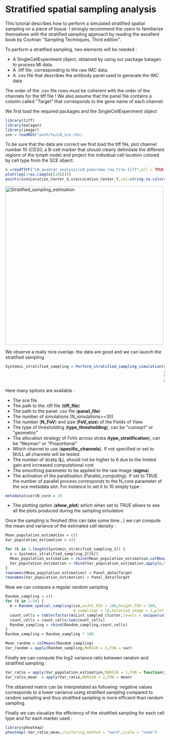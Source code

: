 # Stratified spatial sampling analysis

This tutorial describes how to perform a simulated stratified spatial sampling on a piece of tissue. I strongly recommend the users to familiarize themselves with the stratified sampling approach by reading the excellent book by Cochran "Sampling Techniques, Third edition". 

To perform a stratified sampling, two elements will be needed :
- A SingleCellExperiment object, obtained by using our package balagan to process MI data.
- A .tiff file, corresponding to the raw IMC data.
- A .csv file that describes the antibody panel used to generate the IMC data

The order of the .csv file rows must be coherent with the order of the channels for the tiff file ! We also assume that the panel file contains a column called "Target" that corresponds to the gene name of each channel.


We first load the required packages and the SingleCellExperiment object 

```r
library(tiff)
library(balagan)
library(imager)
sce = readRDS("path/to/LN_sce.rds)
```


To be sure that the data are correct we first load the tiff file, plot channel number 10 (CD20, a B-cell marker that should clearly delimitate the different regions of the lymph node) and project the individual cell location colored by cell type from the SCE object.


```r
x =readTIFF("LN_quadrat_analysis/LN_panorama_raw_file.tiff",all = TRUE,as.is = TRUE)
plot(log(1+as.cimg(x[[10]])))
points(sce$Location_Center_X,sce$Location_Center_Y,col=string.to.colors(colLabels(sce)),cex=0.1)
```

<img src="Screenshot/LN_structure.png" alt="Stratified_sampling_estimation" width='500'> 


We observe a really nice overlap: the data are good and we can launch the stratified sampling.

```r
Systemic_stratified_sampling = Perform_stratified_sampling_simulation(sce,tiff_file = "LN_quadrat_analysis/LN_panorama_raw_file.tiff",
                                                                      panel_file="LN_quadrat_analysis/Panel_panorama_1.csv",N_simulations=30,
                                                                      N_FoV=10,FoV_size=100,type_thresholding = "Cumsqrt",type_stratification="Neyman",specific_channels = NULL,
                                                                      L=6,sigma=50,perform_rotation=FALSE,show_plot=TRUE,Parallel_computing=TRUE) 
```
Here many options are available :

- The sce file
- The path to the .tiff file (**tiff_file**)
- The path to the panel .csv file (**panel_file**)
- The number of simulations (N_simulations>=30)
- The number (**N_FoV**) and size (**FoV_size**) of the Fields of View
- The type of thresholding (**type_thresholding**), can be "cumsqrt" or "geometric"
- The allocation strategy of FoVs across strata (**type_stratification**), can be "Neyman" or "Proportional"
- Which channel to use (**specific_channels**). If not specified or set to NULL all channels will be tested
- The number of strata (**L**), should not be higher to 6 due to the limited gain and increased computational cost
- The smoothing parameter to be applied to the raw image (**sigma**)
- The activation of the parallisation (Parallel_computing). If set to TRUE the number of parallel process corresponds to the N_core parameter of the sce metadata slot. For instance to set it to 10 simply type :
```r
metadata(sce)$N_core = 10
```
- The plotting option (**show_plot**) which when set to TRUE allows to see all the plots produced during the sampling simulation



Once the sampling is finished (this can take some time...) we can compute the mean and variance of the estimated cell density :

```r
Mean_population_estimation = c()
Var_population_estimation = c()

for (k in 1:length(Systemic_stratified_sampling_2)) {
  u = Systemic_stratified_sampling_2[[k]]
  Mean_population_estimation = rbind(Mean_population_estimation,colMeans(u))
  Var_population_estimation = rbind(Var_population_estimation,apply(u,MARGIN = 2,FUN = var))
}
rownames(Mean_population_estimation) = Panel_data$Target
rownames(Var_population_estimation) = Panel_data$Target
```

Now we can compare a regular random sampling 

```r
Random_sampling = c()
for (k in 1:50) {
  m = Random_spatial_sampling(sce,width_FOV = 100,height_FOV = 100,
                              N_samplings = 10,Selected_image = 1,plot_result = FALSE)
  count_cells = table(factor(m$List_sampled_cluster,levels = unique(colLabels(sce))))
  count_cells = count_cells/sum(count_cells)
  Random_sampling = rbind(Random_sampling,count_cells)
}
Random_sampling = Random_sampling * 100

Mean_random = colMeans(Random_sampling)
Var_random = apply(Random_sampling,MARGIN = 2,FUN = var)

```

Finally we can compute the log2 variance ratio between random and stratified sampling :

```r
Var_ratio = apply(Var_population_estimation,MARGIN = 1,FUN = function(x) {log2(x/Var_random)})
Var_ratio_mean  = apply(Var_ratio,MARGIN = 2,FUN = mean)
```
The obtained matrix can be interpretated as following: negative values corresponds to a lower variance using stratified sampling compared to random sampling and thus stratified sampling is more efficient than random sampling.

Finally we can visualize the efficiency of the stratified sampling for each cell type and for each marker used :

```r
library(pheatmap)
pheatmap(-Var_ratio_mean,clustering_method = "ward",scale = "none")
```
